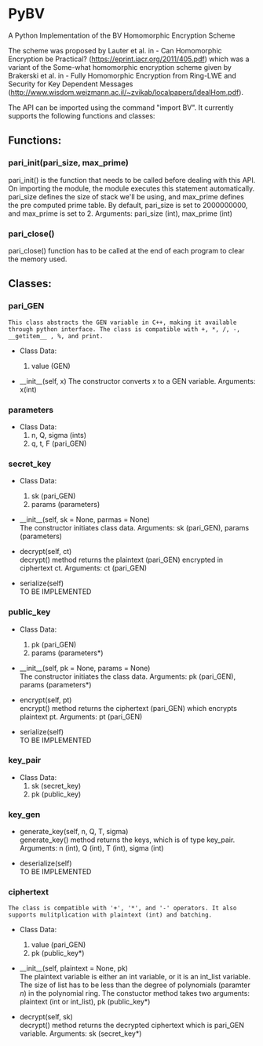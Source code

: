# PyBV
A Python Implementation of the BV Homomorphic Encryption Scheme

The scheme was proposed by Lauter et al. in - Can Homomorphic Encryption be Practical? (https://eprint.iacr.org/2011/405.pdf) which was a variant of the Some-what homomorphic encryption scheme given by Brakerski et al. in - Fully Homomorphic Encryption from Ring-LWE and Security for Key Dependent Messages (http://www.wisdom.weizmann.ac.il/~zvikab/localpapers/IdealHom.pdf).

The API can be imported using the command "import BV". It currently supports the following functions and classes:

## Functions:

### pari_init(pari_size, max_prime)   
   pari_init() is the function that needs to be called before dealing with this API. On importing the module, the module executes this statement automatically. pari_size defines the size of stack we'll be using, and max_prime defines the pre computed prime table. By default, pari_size is set to 2000000000, and max_prime is set to 2. Arguments: pari_size (int), max_prime (int)

### pari_close()   
   pari_close() function has to be called at the end of each program to clear the memory used.

## Classes:

### pari_GEN
    This class abstracts the GEN variable in C++, making it available through python interface. The class is compatible with +, *, /, -, __getitem__ , %, and print.
  * Class Data:
    1. value (GEN)
    
  * \_\_init\_\_(self, x)
    The constructor converts x to a GEN variable. Arguments: x(int)

### parameters
  * Class Data:
    1. n, Q, sigma (ints)
    2. q, t, F (pari_GEN)

### secret_key
  * Class Data:
    1. sk (pari_GEN)
    2. params (parameters)

  * \_\_init\_\_(self, sk = None, parmas = None)   
    The constructor initiates class data. Arguments: sk (pari_GEN), params (parameters)

  * decrypt(self, ct)   
    decrypt() method returns the plaintext (pari_GEN) encrypted in ciphertext ct. Arguments: ct (pari_GEN) 

  * serialize(self)   
    TO BE IMPLEMENTED

### public_key
  * Class Data:
    1. pk (pari_GEN)
    2. params (parameters*)

  * \_\_init\_\_(self, pk = None, params = None)   
    The constructor initiates the class data. Arguments: pk (pari_GEN), params (parameters*)

  * encrypt(self, pt)   
    encrypt() method returns the ciphertext (pari_GEN) which encrypts plaintext pt. Arguments: pt (pari_GEN)

  * serialize(self)   
    TO BE IMPLEMENTED

### key_pair
  * Class Data:
    1. sk (secret_key)
    2. pk (public_key)

### key_gen
  * generate_key(self, n, Q, T, sigma)   
    generate_key() method returns the keys, which is of type key_pair. Arguments: n (int), Q (int), T (int), sigma (int)

  * deserialize(self)   
    TO BE IMPLEMENTED

### ciphertext   
    The class is compatible with '+', '*', and '-' operators. It also supports mulitplication with plaintext (int) and batching.
  * Class Data:
    1. value (pari_GEN)
    2. pk (public_key*)

  * \_\_init\_\_(self, plaintext = None, pk)   
    The plaintext variable is either an int variable, or it is an int_list variable. The size of list has to be less than the degree of polynomials (paramter *n*) in the polynomial ring. The constuctor method takes two arguments: plaintext (int or int_list), pk (public_key*)

  * decrypt(self, sk)   
    decrypt() method returns the decrypted ciphertext which is pari_GEN variable. Arguments: sk (secret_key*)
